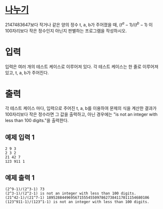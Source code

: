 # [나누기](https://www.acmicpc.net/problem/4379)

2147483647보다 작거나 같은 양의 정수 t, a, b가 주어졌을 때, $(t^a - 1)/(t^b - 1)$ 이 100자리보다 작은 정수인지 아닌지 판별하는 프로그램을 작성하시오.

# 입력
입력은 여러 개의 테스트 케이스로 이루어져 있다. 각 테스트 케이스는 한 줄로 이루어져 있고, t, a, b가 주어진다.

# 출력
각 테스트 케이스 마다, 입력으로 주어진 t, a, b를 이용하여 문제의 식을 계산한 결과가 100자리보다 작은 정수라면 그 값을 출력하고, 아닌 경우에는 "is not an integer with less than 100 digits."을 출력한다.

## 예제 입력 1 
```
2 9 3
2 3 2
21 42 7
123 911 1
```

## 예제 출력 1 
```
(2^9-1)/(2^3-1) 73
(2^3-1)/(2^2-1) is not an integer with less than 100 digits.
(21^42-1)/(21^7-1) 18952884496956715554550978627384117011154680106
(123^911-1)/(123^1-1) is not an integer with less than 100 digits.
```